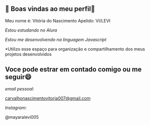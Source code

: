 ## 💛 Boas vindas ao meu perfil💛

Meu nome é: Vitória do Nascimento
Apelido: VI/LEVI

*Estou estudando no Alura*

*Estou me desenvolvendo na linguagem Javascript*

*Utilizo esse espaço para organização e compartilhamento dos meus projetos desenvolvidos

## Voce pode estrar em contado comigo ou me seguir😄

*email pessoal:*

carvalhonascimentovitoria007@gmail.com

*Instagram:*

@mayaralevi005
